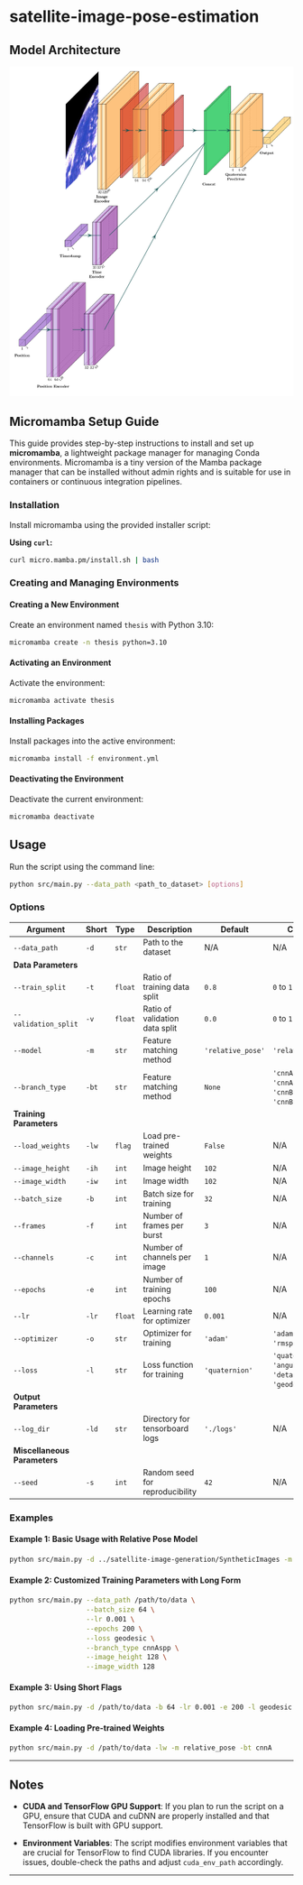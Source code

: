 # satellite-image-pose-estimation

## Model Architecture
<p align="center">
  <img src="./plots/model_architecture.jpg">
</p>

## Micromamba Setup Guide

This guide provides step-by-step instructions to install and set up **micromamba**, a lightweight package manager for managing Conda environments. Micromamba is a tiny version of the Mamba package manager that can be installed without admin rights and is suitable for use in containers or continuous integration pipelines.

### Installation

Install micromamba using the provided installer script:

**Using `curl`:**

```bash
curl micro.mamba.pm/install.sh | bash
```

### Creating and Managing Environments

#### Creating a New Environment

Create an environment named `thesis` with Python 3.10:

```bash
micromamba create -n thesis python=3.10
```

#### Activating an Environment

Activate the environment:

```bash
micromamba activate thesis
```

#### Installing Packages

Install packages into the active environment:

```bash
micromamba install -f environment.yml
```

#### Deactivating the Environment

Deactivate the current environment:

```bash
micromamba deactivate
```

## Usage

Run the script using the command line:

```bash
python src/main.py --data_path <path_to_dataset> [options]
```

### Options

| Argument                    | Short | Type     | Description                          | Default        | Choices                                    | Required |
|-----------------------------|-------|----------|--------------------------------------|----------------|-------------------------------------------|----------|
| `--data_path`               | `-d`  | `str`    | Path to the dataset                  | N/A            | N/A                                       | ✅        |
| **Data Parameters**         |       |          |                                      |                |                                           |          |
| `--train_split`             | `-t`  | `float`  | Ratio of training data split         | `0.8`          | `0` to `1`                               | ❌        |
| `--validation_split`        | `-v`  | `float`  | Ratio of validation data split       | `0.0`          | `0` to `1`                               | ❌        |
| `--model`                   | `-m`  | `str`    | Feature matching method              | `'relative_pose'` | `'relative_pose'`                         | ❌        |
| `--branch_type`             | `-bt` | `str`    | Feature matching method              | `None`         | `'cnnA'`, `'cnnAspp'`, `'cnnB'`, `'cnnBspp'` | ❌        |
| **Training Parameters**     |       |          |                                      |                |                                           |          |
| `--load_weights`            | `-lw` | `flag`   | Load pre-trained weights             | `False`        | N/A                                       | ❌        |
| `--image_height`            | `-ih` | `int`    | Image height                         | `102`          | N/A                                       | ❌        |
| `--image_width`             | `-iw` | `int`    | Image width                          | `102`          | N/A                                       | ❌        |
| `--batch_size`              | `-b`  | `int`    | Batch size for training              | `32`           | N/A                                       | ❌        |
| `--frames`                  | `-f`  | `int`    | Number of frames per burst           | `3`            | N/A                                       | ❌        |
| `--channels`                | `-c`  | `int`    | Number of channels per image         | `1`            | N/A                                       | ❌        |
| `--epochs`                  | `-e`  | `int`    | Number of training epochs            | `100`          | N/A                                       | ❌        |
| `--lr`                      | `-lr` | `float`  | Learning rate for optimizer          | `0.001`        | N/A                                       | ❌        |
| `--optimizer`               | `-o`  | `str`    | Optimizer for training               | `'adam'`       | `'adam'`, `'sgd'`, `'rmsprop'`           | ❌        |
| `--loss`                    | `-l`  | `str`    | Loss function for training           | `'quaternion'` | `'quaternion'`, `'angular'`, `'detailed'`, `'geodesic'` | ❌        |
| **Output Parameters**       |       |          |                                      |                |                                           |          |
| `--log_dir`                 | `-ld` | `str`    | Directory for tensorboard logs       | `'./logs'`     | N/A                                       | ❌        |
| **Miscellaneous Parameters**|       |          |                                      |                |                                           |          |
| `--seed`                    | `-s`  | `int`    | Random seed for reproducibility      | `42`           | N/A                                       | ❌        |


### Examples

#### Example 1: Basic Usage with Relative Pose Model

```bash
python src/main.py -d ../satellite-image-generation/SyntheticImages -m relative_pose -f 5 -c 3
```

#### Example 2: Customized Training Parameters with Long Form

```bash
python src/main.py --data_path /path/to/data \
                   --batch_size 64 \
                   --lr 0.001 \
                   --epochs 200 \
                   --loss geodesic \
                   --branch_type cnnAspp \
                   --image_height 128 \
                   --image_width 128
```

#### Example 3: Using Short Flags

```bash
python src/main.py -d /path/to/data -b 64 -lr 0.001 -e 200 -l geodesic -bt cnnAspp -ih 128 -iw 128
```

#### Example 4: Loading Pre-trained Weights

```bash
python src/main.py -d /path/to/data -lw -m relative_pose -bt cnnA
```
---

## Notes

- **CUDA and TensorFlow GPU Support**: If you plan to run the script on a GPU, ensure that CUDA and cuDNN are properly installed and that TensorFlow is built with GPU support.

- **Environment Variables**: The script modifies environment variables that are crucial for TensorFlow to find CUDA libraries. If you encounter issues, double-check the paths and adjust `cuda_env_path` accordingly.
---